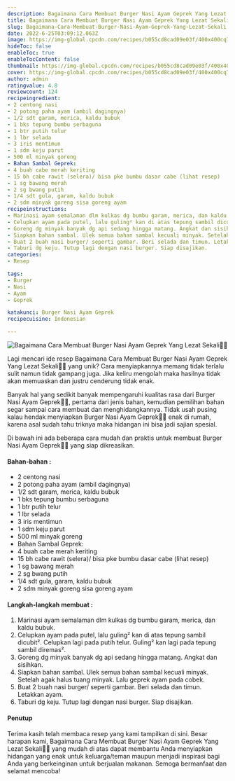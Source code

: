 ```yaml
---
description: Bagaimana Cara Membuat Burger Nasi Ayam Geprek Yang Lezat Sekali"
title: Bagaimana Cara Membuat Burger Nasi Ayam Geprek Yang Lezat Sekali
slug: Bagaimana-Cara-Membuat-Burger-Nasi-Ayam-Geprek-Yang-Lezat-Sekali
date: 2022-6-25T03:09:12.063Z
image: https://img-global.cpcdn.com/recipes/b055cd8cad09e03f/400x400cq70/photo.jpg
hideToc: false
enableToc: true
enableTocContent: false
thumbnail: https://img-global.cpcdn.com/recipes/b055cd8cad09e03f/400x400cq70/photo.jpg
cover: https://img-global.cpcdn.com/recipes/b055cd8cad09e03f/400x400cq70/photo.jpg
author: admin
ratingvalue: 4.8
reviewcount: 124
recipeingredient:
- 2 centong nasi
- 2 potong paha ayam (ambil dagingnya)
- 1/2 sdt garam, merica, kaldu bubuk
- 1 bks tepung bumbu serbaguna
- 1 btr putih telur
- 1 lbr selada
- 3 iris mentimun
- 1 sdm keju parut
- 500 ml minyak goreng
- Bahan Sambal Geprek:
- 4 buah cabe merah keriting
- 15 bh cabe rawit (selera)/ bisa pke bumbu dasar cabe (lihat resep)
- 1 sg bawang merah
- 2 sg bwang putih
- 1/4 sdt gula, garam, kaldu bubuk
- 2 sdm minyak goreng sisa goreng ayam
recipeinstructions:
- Marinasi ayam semalaman dlm kulkas dg bumbu garam, merica, dan kaldu bubuk.
- Celupkan ayam pada putel, lalu guling² kan di atas tepung sambil dicubit². Celupkan lagi pada putih telur. Guling² kan lagi pada tepung sambil diremas².
- Goreng dg minyak banyak dg api sedang hingga matang. Angkat dan sisihkan.
- Siapkan bahan sambal. Ulek semua bahan sambal kecuali minyak. Setelah agak halus tuang minyak. Lalu geprek ayam pada cobek.
- Buat 2 buah nasi burger/ seperti gambar. Beri selada dan timun. Letakkan ayam.
- Taburi dg keju. Tutup lagi dengan nasi burger. Siap disajikan.
categories:
- Resep

tags:
- Burger
- Nasi
- Ayam
- Geprek

katakunci: Burger Nasi Ayam Geprek
recipecuisine: Indonesian

---
```


![Bagaimana Cara Membuat Burger Nasi Ayam Geprek Yang Lezat Sekali👩‍🍳](https://img-global.cpcdn.com/recipes/b055cd8cad09e03f/400x400cq70/photo.jpg)

Lagi mencari ide resep Bagaimana Cara Membuat Burger Nasi Ayam Geprek Yang Lezat Sekali👩‍🍳 yang unik? Cara menyiapkannya memang tidak terlalu sulit namun tidak gampang juga. Jika keliru mengolah maka hasilnya tidak akan memuaskan dan justru cenderung tidak enak.

Banyak hal yang sedikit banyak mempengaruhi kualitas rasa dari Burger Nasi Ayam Geprek👩‍🍳, pertama dari jenis bahan, kemudian pemilihan bahan segar sampai cara membuat dan menghidangkannya. Tidak usah pusing kalau hendak menyiapkan Burger Nasi Ayam Geprek👩‍🍳 enak di rumah, karena asal sudah tahu triknya maka hidangan ini bisa jadi sajian spesial.

Di bawah ini ada beberapa cara mudah dan praktis untuk membuat Burger Nasi Ayam Geprek👩‍🍳 yang siap dikreasikan.

<!--inarticleads1-->

#### Bahan-bahan :

- 2 centong nasi
- 2 potong paha ayam (ambil dagingnya)
- 1/2 sdt garam, merica, kaldu bubuk
- 1 bks tepung bumbu serbaguna
- 1 btr putih telur
- 1 lbr selada
- 3 iris mentimun
- 1 sdm keju parut
- 500 ml minyak goreng
- Bahan Sambal Geprek:
- 4 buah cabe merah keriting
- 15 bh cabe rawit (selera)/ bisa pke bumbu dasar cabe (lihat resep)
- 1 sg bawang merah
- 2 sg bwang putih
- 1/4 sdt gula, garam, kaldu bubuk
- 2 sdm minyak goreng sisa goreng ayam

<!--inarticleads2-->

#### Langkah-langkah membuat :

1. Marinasi ayam semalaman dlm kulkas dg bumbu garam, merica, dan kaldu bubuk.
1. Celupkan ayam pada putel, lalu guling² kan di atas tepung sambil dicubit². Celupkan lagi pada putih telur. Guling² kan lagi pada tepung sambil diremas².
1. Goreng dg minyak banyak dg api sedang hingga matang. Angkat dan sisihkan.
1. Siapkan bahan sambal. Ulek semua bahan sambal kecuali minyak. Setelah agak halus tuang minyak. Lalu geprek ayam pada cobek.
1. Buat 2 buah nasi burger/ seperti gambar. Beri selada dan timun. Letakkan ayam.
1. Taburi dg keju. Tutup lagi dengan nasi burger. Siap disajikan.

#### Penutup

Terima kasih telah membaca resep yang kami tampilkan di sini. Besar harapan kami, Bagaimana Cara Membuat Burger Nasi Ayam Geprek Yang Lezat Sekali👩‍🍳 yang mudah di atas dapat membantu Anda menyiapkan hidangan yang enak untuk keluarga/teman maupun menjadi inspirasi bagi Anda yang berkeinginan untuk berjualan makanan. Semoga bermanfaat dan selamat mencoba!